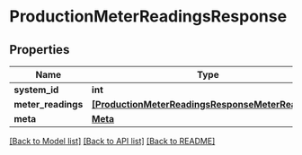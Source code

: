 # ProductionMeterReadingsResponse


## Properties
Name | Type | Description | Notes
------------ | ------------- | ------------- | -------------
**system_id** | **int** |  | 
**meter_readings** | [**[ProductionMeterReadingsResponseMeterReadings]**](ProductionMeterReadingsResponseMeterReadings.md) |  | 
**meta** | [**Meta**](Meta.md) |  | 

[[Back to Model list]](../README.md#documentation-for-models) [[Back to API list]](../README.md#documentation-for-api-endpoints) [[Back to README]](../README.md)


